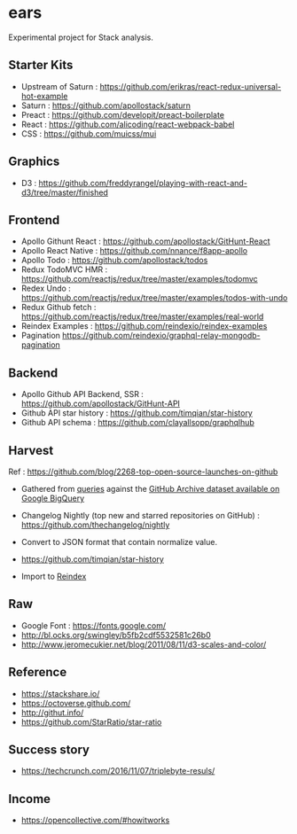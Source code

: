# ears
Experimental project for Stack analysis.

## Starter Kits
- Upstream of Saturn : https://github.com/erikras/react-redux-universal-hot-example
- Saturn : https://github.com/apollostack/saturn
- Preact : https://github.com/developit/preact-boilerplate
- React : https://github.com/alicoding/react-webpack-babel
- CSS : https://github.com/muicss/mui

## Graphics
- D3 : https://github.com/freddyrangel/playing-with-react-and-d3/tree/master/finished

## Frontend
- Apollo Githunt React : https://github.com/apollostack/GitHunt-React
- Apollo React Native : https://github.com/nnance/f8app-apollo
- Apollo Todo : https://github.com/apollostack/todos
- Redux TodoMVC HMR : https://github.com/reactjs/redux/tree/master/examples/todomvc
- Redex Undo : https://github.com/reactjs/redux/tree/master/examples/todos-with-undo
- Redux Github fetch : https://github.com/reactjs/redux/tree/master/examples/real-world
- Reindex Examples : https://github.com/reindexio/reindex-examples
- Pagination https://github.com/reindexio/graphql-relay-mongodb-pagination

## Backend
- Apollo Github API Backend, SSR : https://github.com/apollostack/GitHunt-API
- Github API star history : https://github.com/timqian/star-history
- Github API schema : https://github.com/clayallsopp/graphqlhub

## Harvest
Ref : https://github.com/blog/2268-top-open-source-launches-on-github
- Gathered from [queries](https://github.com/bkeepers/github-data/blob/master/most-starred-releases/query.sql) against the [GitHub Archive dataset available on Google BigQuery](https://www.githubarchive.org/#bigquery)
- Changelog Nightly (top new and starred repositories on GitHub) : https://github.com/thechangelog/nightly
- Convert to JSON format that contain normalize value.
- https://github.com/timqian/star-history

- Import to [Reindex](https://www.reindex.io/docs/importing-data/)

## Raw
- Google Font : https://fonts.google.com/
- http://bl.ocks.org/swingley/b5fb2cdf5532581c26b0
- http://www.jeromecukier.net/blog/2011/08/11/d3-scales-and-color/

## Reference
- https://stackshare.io/
- https://octoverse.github.com/
- http://githut.info/
- https://github.com/StarRatio/star-ratio

## Success story
- https://techcrunch.com/2016/11/07/triplebyte-resuls/

## Income
- https://opencollective.com/#howitworks

